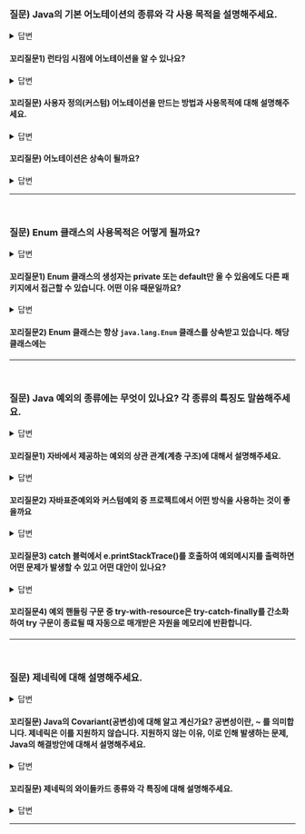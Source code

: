 ### 질문) Java의 기본 어노테이션의 종류와 각 사용 목적을 설명해주세요.

<details>
    <summary>답변</summary>
</br>

- 클래스나 메서드 등의 선언시에 `@`를 표기한 것. Metadata 라고도 표현한다.
- 컴파일러에게 정보를 알려주거나, 실행 시 별도의 처리를 위해 사용된다.
- Java에는 기본적으로 `@Override`, `@Deprecated`, `@SupressWarnings` 가 있다.
    - @Override : 부모클래스 메서드 시그니처와 일치하는지 컴파일 단계에서 검증

- 종류
    - `@Override`
    - `@Deprecated`
    - `@Target` : 메타 어노테이션

</details>

#### 꼬리질문1) 런타임 시점에 어노테이션을 알 수 있나요?

<details>
    <summary>답변</summary>
</br>

- contents

</details>

#### 꼬리질문) 사용자 정의(커스텀) 어노테이션을 만드는 방법과 사용목적에 대해 설명해주세요.

<details>
    <summary>답변</summary>
</br>

- 사용 목적 : 코드에 대한 가독성 향상

</details>

#### 꼬리질문) 어노테이션은 상속이 될까요?

<details>
    <summary>답변</summary>
</br>

- contents

</details>

---
</br>

### 질문) Enum 클래스의 사용목적은 어떻게 될까요?

<details>
    <summary>답변</summary>

- 열거되어 있는 데이터나 상수를 처리할 때 사용되어, 고정된 값을 처리할 때 유용하다.

</details>

#### 꼬리질문1) Enum 클래스의 생성자는 private 또는 default만 올 수 있음에도 다른 패키지에서 접근할 수 있습니다. 어떤 이유 때문일까요?


<details>
    <summary>답변</summary>

- 바이트 코드를 뜯어보아 이유를 알 수 있음
- `public static final 상수명` 으로 컴파일 된다. 따라서 `EnumClassName.상수명` 으로 접근이 가능.

</details>

#### 꼬리질문2) Enum 클래스는 항상 `java.lang.Enum` 클래스를 상속받고 있습니다. 해당 클래스에는 

---
</br>

### 질문) Java 예외의 종류에는 무엇이 있나요? 각 종류의 특징도 말씀해주세요.

<details>
    <summary>답변</summary>

자바의 예외는 `checked exception`, `error`, `unchecked exception` 3가지로 분류.

- Checked exception
    - 컴파일러가 체크 하는 예외로, 반드시 해결되어야 하는 예외 입니다.
    - Error와 RuntimeException을 제외한 예외는 모두 checked exception에 해당
- Error
    - 다른 예외와 달리 App 밖에서 발생되는 에러, 
    - 하드웨어 비정상 동작 등이 해당된다.
    - 프로세스에 영향을 줌
- RuntimeException(==Unchecked exception) : 컴파일 시점이 아닌 런타임시점에 발생할 가능성이 있음.

</details>

#### 꼬리질문1) 자바에서 제공하는 예외의 상관 관계(계층 구조)에 대해서 설명해주세요.

<details>
    <summary>답변</summary>

- Error 와 Exception 이 Throwable클래스를 상속받고 있음. 두 예외

</details>


#### 꼬리질문2) 자바표준예외와 커스텀예외 중 프로젝트에서 어떤 방식을 사용하는 것이 좋을까요

<details>
    <summary>답변</summary>

- RuntimException 상속을 통해 Custom 예외 처리
- 자바 표준 예외처리는 비즈니스 예외를 처리 어렵

</details>

#### 꼬리질문3) catch 블럭에서 e.printStackTrace()를 호출하여 예외메시지를 출력하면 어떤 문제가 발생할 수 있고 어떤 대안이 있나요?

<details>
    <summary>답변</summary>

- e.printstacktrace()은 작성하게 되면 런타임시 오류가 발생한 곳부터 호출된 클래스와 메서드 정보를 순차적으로 출력하게 되고 오류가 발생한 메서드가 어떻게 호출됐는지 구조를 유추할 수 있습니다.
- Throwable 클래스에 getStackTrace() 라는 StackTraceElement 배열타입의 메서드

</details>

#### 꼬리질문4) 예외 핸들링 구문 중 try-with-resource은 try-catch-finally를 간소화하여 try 구문이 종료될 때 자동으로 매개받은 자원을 메모리에 반환합니다. 

---
</br>

### 질문) 제네릭에 대해 설명해주세요.

<details>
    <summary>답변</summary>

- 명시적으로 타입을 지정하기 위해 사용된다.
- 형 변환에서 발생할 수 있는 불편함을 보완하기 위해 Java5 버전에서 추가된 기능.
    - 런타임 시점에 잘못된 형 변환으로 인해 예외 발생을 방지.
    ```java
    dto1.setObject(new String());
    dto2.setObject(new StringBuffer());
    dto3.setObject(new StringBuilder());

    String temp1 = (String)dto1.getObject();
    StringBuffer temp2 = (StringBuffer)dto2.getObject();
    String temp3 = (String)dto3.getObject(); // 잘못된 형 변환
    ```

    - 의도하는 타입으로 반환받기 위해 instaceof 연산자를 사용하는 과정이 없어 코드의 간결성 향상
    ```java
    // 타입 점검을 위한 추가적인 코드
    if(tempObject instanceof String){
        ...
    }else if(tempObject instanceof StringBuffer){
        ...
    }
    ```

</details>

#### 꼬리질문) Java의 Covariant(공변성)에 대해 알고 계신가요? 공변성이란, ~ 를 의미합니다. 제네릭은 이를 지원하지 않습니다. 지원하지 않는 이유, 이로 인해 발생하는 문제, Java의 해결방안에 대해서 설명해주세요.

<details>
    <summary>답변</summary>

- 출처 : https://inpa.tistory.com/entry/JAVA-%E2%98%95-%EC%A0%9C%EB%84%A4%EB%A6%AD-%EC%99%80%EC%9D%BC%EB%93%9C-%EC%B9%B4%EB%93%9C-extends-super-T-%EC%99%84%EB%B2%BD-%EC%9D%B4%ED%95%B4

</details>

#### 꼬리질문) 제네릭의 와이들카드 종류와 각 특징에 대해 설명해주세요.

<details>
    <summary>답변</summary>

- 

</details>

---
</br>